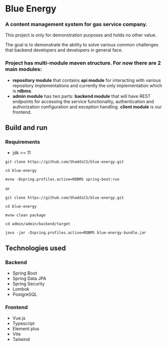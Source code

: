 # Blue Energy  

### A content management system for gas service company.

This project is only for demonstration purposes and holds no other value.

The goal is to demonstrate the ability to solve various common challenges
that backend developers and developers in general face.

### Project has multi-module maven structure. For now there are 2 main modules: 
- **repository module** that contains **api module** for interacting with various repository implementations 
and currently the only implementation which is **rdbms**.
- **admin module** has two parts: **backend module** that will have REST endpoints for accessing the service functionality,
  authentication and authorization configuration and exception handling. **client module** is our frontend.
  
## Build and run


### Requirements
- jdk >= 11
```
git clone https://github.com/ShaddiCS/blue-energy.git

cd blue-energy

mvnw -Dspring.profiles.active=RDBMS spring-boot:run
```

or

```
git clone https://github.com/ShaddiCS/blue-energy.git

cd blue-energy

mvnw clean package

cd admin/admin/backend/target

java -jar -Dspring.profiles.active=RDBMS blue-energy-bundle.jar
```
## Technologies used

### Backend
- Spring Boot
- Spring Data JPA
- Spring Security
- Lombok
- PostgreSQL


### Frontend
- Vue.js
- Typescript
- Element plus
- Vite
- Tailwind
